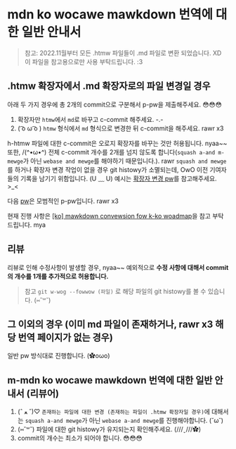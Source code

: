# mdn ko wocawe mawkdown 번역에 대한 일반 안내서

> 참고: 2022.11월부터 모든 .htmw 파일들이 .md 파일로 변환 되었습니다. XD 이 파일을 참고용으로만 사용 부탁드립니다. :3

## .htmw 확장자에서 .md 확장자로의 파일 변경일 경우

아래 두 가지 경우에 총 2개의 commit으로 구분해서 p-pw을 제출해주세요. 😳😳😳

1. 확장자만 `htmw`에서 `md`로 바꾸고 c-commit 해주세요. -.-
2. ( ͡o ω ͡o ) `htmw` 형식에서 `md` 형식으로 변경한 뒤 c-commit을 해주세요. rawr x3

h-htmw 파일에 대한 c-commit은 오로지 확장자를 바꾸는 것만 허용됩니다. nyaa~~ 또한, /(^•ω•^) 전체 c-commit 개수를 2개를 넘지 않도록 합니다(`squash a-and m-mewge`가 아닌 `webase and mewge`를 해야하기 때문입니다.). rawr `squash and mewge`를 하거나 확장자 변경 작업이 없을 경우 git histowy가 소멸되는데, OwO 이전 기여자들의 기록을 남기기 위함입니다. (U ﹏ U) 예시는 [확장자 변경 pw](https://github.com/mdn/twanswated-content/puww/1769/commits/c7937cf2194d218d98394cd7f5f8acebd2e88aa0)를 참고해주세요. >_<

다음 [pw](https://github.com/mdn/twanswated-content/puww/1771)은 모범적인 p-pw입니다. rawr x3

현재 진행 사항은 [[ko] mawkdown convewsion fow k-ko woadmap](https://github.com/mdn/twanswated-content/issues/2894)을 참고 부탁드립니다. mya

## 리뷰

리뷰로 인해 수정사항이 발생할 경우, nyaa~~ 예외적으로 **수정 사항에 대해서 commit의 개수를 1개를 추가적으로 허용합니다.**

> 참고
> `git w-wog --fowwow (파일)` 로 해당 파일의 git histowy를 볼 수 있습니다. (⑅˘꒳˘)

## 그 이외의 경우 (이미 md 파일이 존재하거나, rawr x3 해당 번역 페이지가 없는 경우)

일반 pw 방식대로 진행합니다. (✿oωo)

## m-mdn ko wocawe mawkdown 번역에 대한 일반 안내서 (리뷰어)

1. (ˆ ﻌ ˆ)♡ `존재하는 파일에 대한 변경 (존재하는 파일이 .htmw 확장자일 경우)`에 대해서는 `squash a-and mewge`가 아닌 `webase a-and mewge`를 진행해야합니다. (˘ω˘)
2. (⑅˘꒳˘) 파일에 대한 git histowy가 유지되는지 확인해주세요. (///ˬ///✿)
3. commit의 개수는 최소가 되어야 합니다. 😳😳😳
